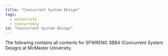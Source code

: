 ```yaml
---
title: "Concurrent System Design"
tags:
  - university
  - concurrency
id: "Concurrent System Design"
---
```


The following contains all contents for SFWRENG 3BB4 (Concurrent System Design) at McMaster University.
